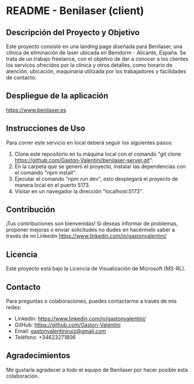 # README - Benilaser (client)

## Descripción del Proyecto y Objetivo

Este proyecto consiste en una landing page diseñada para Benilaser, una clínica de eliminación de laser ubicada en Benidorm - Alicante, España. Se trata de un trabajo freelance, con el objetivo de dar a conocer a los clientes los servicos ofrecidos por la clínica y otros detalles, como horario de atención, ubicación, maquinaria utilizada por los trabajadores y facilidades de contacto.

## Despliegue de la aplicación

https://www.benilaser.es

## Instrucciones de Uso

Para correr este servicio en local deberá seguir los siguientes pasos:

1. Clona este repositorio en tu máquina local con el comando "git clone https://github.com/Gaston-Valentini/benilaser-server.git".
2. En la carpeta que se generó el proyecto, instalar las dependencias con el comando "npm install".
3. Ejecutar el comando "npm run dev", esto desplegará el proyecto de manera local en el puerto 5173.
4. Visitar en un navegador la dirección "localhost:5173".

## Contribución

¡Tus contribuciones son bienvenidas! Si deseas informar de problemas, proponer mejoras o enviar solicitudes no dudes en hacérmelo saber a través de mi Linkedin https://www.linkedin.com/in/gastonvalentini/

## Licencia

Este proyecto está bajo la Licencia de Visualización de Microsoft (MS-RL).

## Contacto

Para preguntas o colaboraciones, puedes contactarme a través de mis redes:

-   Linkedin: https://www.linkedin.com/in/gastonvalentini/
-   GitHub: https://github.com/Gaston-Valentini
-   Email: gastonvalentiniruiz@gmail.com
-   Teléfono: +34623271806

## Agradecimientos

Me gustaría agradecer a todo el equipo de Benilaser por hacer posible esta colaboración.
